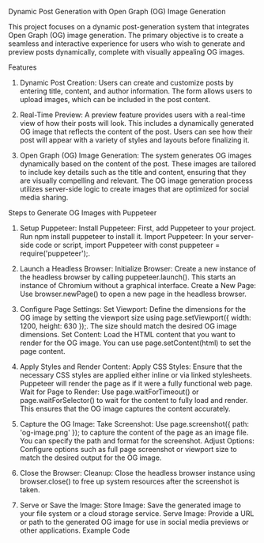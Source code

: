 Dynamic Post Generation with Open Graph (OG) Image Generation

This project focuses on a dynamic post-generation system that integrates Open Graph (OG) image generation. The primary objective is to create a seamless and interactive experience for users who wish to generate and preview posts dynamically, complete with visually appealing OG images.

Features
1. Dynamic Post Creation:
Users can create and customize posts by entering title, content, and author information. The form allows users to upload images, which can be included in the post content.

2. Real-Time Preview:
A preview feature provides users with a real-time view of how their posts will look. This includes a dynamically generated OG image that reflects the content of the post. Users can see how their post will appear with a variety of styles and layouts before finalizing it.

3. Open Graph (OG) Image Generation:
The system generates OG images dynamically based on the content of the post. These images are tailored to include key details such as the title and content, ensuring that they are visually compelling and relevant. The OG image generation process utilizes server-side logic to create images that are optimized for social media sharing.

Steps to Generate OG Images with Puppeteer

1. Setup Puppeteer:
Install Puppeteer: First, add Puppeteer to your project. Run npm install puppeteer to install it.
Import Puppeteer: In your server-side code or script, import Puppeteer with const puppeteer = require('puppeteer');.

2. Launch a Headless Browser:
Initialize Browser: Create a new instance of the headless browser by calling puppeteer.launch(). This starts an instance of Chromium without a graphical interface.
Create a New Page: Use browser.newPage() to open a new page in the headless browser.

3. Configure Page Settings:
Set Viewport: Define the dimensions for the OG image by setting the viewport size using page.setViewport({ width: 1200, height: 630 });. The size should match the desired OG image dimensions.
Set Content: Load the HTML content that you want to render for the OG image. You can use page.setContent(html) to set the page content.

4. Apply Styles and Render Content:
Apply CSS Styles: Ensure that the necessary CSS styles are applied either inline or via linked stylesheets. Puppeteer will render the page as if it were a fully functional web page.
Wait for Page to Render: Use page.waitForTimeout() or page.waitForSelector() to wait for the content to fully load and render. This ensures that the OG image captures the content accurately.

5. Capture the OG Image:
Take Screenshot: Use page.screenshot({ path: 'og-image.png' }); to capture the content of the page as an image file. You can specify the path and format for the screenshot.
Adjust Options: Configure options such as full page screenshot or viewport size to match the desired output for the OG image.

6. Close the Browser:
Cleanup: Close the headless browser instance using browser.close() to free up system resources after the screenshot is taken.

7. Serve or Save the Image:
Store Image: Save the generated image to your file system or a cloud storage service.
Serve Image: Provide a URL or path to the generated OG image for use in social media previews or other applications.
Example Code
